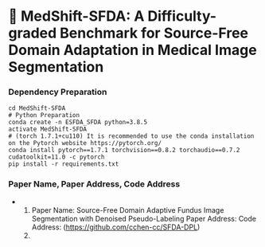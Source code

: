 # :page_facing_up: MedShift-SFDA: A Difficulty-graded Benchmark for Source-Free Domain Adaptation in Medical Image Segmentation

### Dependency Preparation
```shell
cd MedShift-SFDA
# Python Preparation
conda create -n ESFDA_SFDA python=3.8.5
activate MedShift-SFDA
# (torch 1.7.1+cu110) It is recommended to use the conda installation on the Pytorch website https://pytorch.org/
conda install pytorch==1.7.1 torchvision==0.8.2 torchaudio==0.7.2 cudatoolkit=11.0 -c pytorch
pip install -r requirements.txt
```
### Paper Name, Paper Address, Code Address
- 1. Paper Name: Source-Free Domain Adaptive Fundus Image Segmentation with Denoised Pseudo-Labeling
     Paper Address:
     Code Address: (https://github.com/cchen-cc/SFDA-DPL)
  2. 
